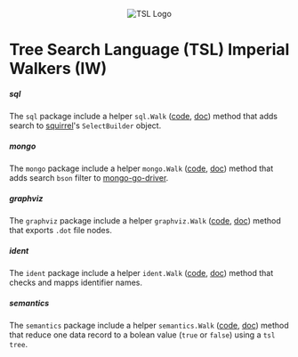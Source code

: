 

<p align="center">
  <img src="https://raw.githubusercontent.com/yaacov/tsl/master/img/search-248.png" alt="TSL Logo">
</p>

# Tree Search Language (TSL) Imperial Walkers (IW)

##### sql

The `sql` package include a helper `sql.Walk` ([code](/pkg/walkers/sql/walk.go), [doc](https://godoc.org/github.com/yaacov/tsl/pkg/walkers/sql#Walk)) method that adds search to [squirrel](https://github.com/Masterminds/squirrel)'s `SelectBuilder` object.

##### mongo

The `mongo` package include a helper `mongo.Walk` ([code](/pkg/walkers/mongo/walk.go), [doc](https://godoc.org/github.com/yaacov/tsl/pkg/walkers/mongo#Walk)) method that adds search `bson` filter to [mongo-go-driver](https://github.com/mongodb/mongo-go-driver).

##### graphviz

The `graphviz` package include a helper `graphviz.Walk` ([code](/pkg/walkers/graphviz/walk.go), [doc](https://godoc.org/github.com/yaacov/tsl/pkg/walkers/graphviz#Walk)) method that exports `.dot` file nodes.

##### ident

The `ident` package include a helper `ident.Walk` ([code](/pkg/walkers/ident/walk.go), [doc](https://godoc.org/github.com/yaacov/tsl/pkg/walkers/ident#Walk)) method that checks and mapps identifier names.

##### semantics

The `semantics` package include a helper `semantics.Walk` ([code](/pkg/walkers/semantics/walk.go), [doc](https://godoc.org/github.com/yaacov/tsl/pkg/walkers/semantics#Walk)) method that reduce one data record to a bolean value (`true` or `false`) using a `tsl tree`.
